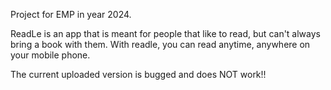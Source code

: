 Project for EMP in year 2024. 

ReadLe is an app that is meant for people that like to read, but can't always bring a book with them. With readle, you can read anytime, anywhere on your mobile phone. 

The current uploaded version is bugged and does NOT work!!
